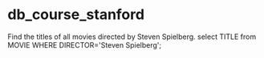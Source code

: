 # db_course_stanford

Find the titles of all movies directed by Steven Spielberg. 
select TITLE from MOVIE WHERE DIRECTOR='Steven Spielberg';

